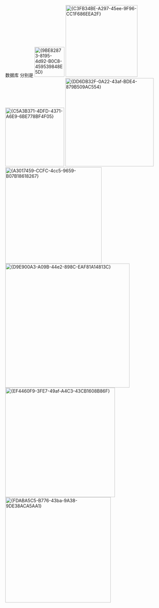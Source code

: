数据库
分别是
<img width="94" alt="{9BE82873-8195-4d92-B0C8-459539848E5D}" src="https://github.com/sreatzi/-/assets/129015422/414bc96d-e20d-48a5-8da4-7fe901486038">
<img width="226" alt="{C3FB34BE-A297-45ee-9F96-CC1F686EEA2F}" src="https://github.com/sreatzi/-/assets/129015422/1d90780b-c37c-4049-9c49-83769aea7111">
<img width="185" alt="{C5A3B371-4DFD-4371-A6E9-6BE778BF4F05}" src="https://github.com/sreatzi/-/assets/129015422/195716ee-e05f-4942-b05b-7c31d0c28dc5">
<img width="278" alt="{DD6DB32F-0A22-43af-BDE4-879B509AC554}" src="https://github.com/sreatzi/-/assets/129015422/201c36d1-56a4-475a-b18f-f1e66d356ae6">
<img width="303" alt="{A3017459-CCFC-4cc5-9659-B07B18618267}" src="https://github.com/sreatzi/-/assets/129015422/deb442d4-4d56-4c81-955e-4969ae07be55">
<img width="391" alt="{D9E900A3-A09B-44e2-898C-EAF81A14813C}" src="https://github.com/sreatzi/-/assets/129015422/6e6e6a1c-936c-412c-a0b2-62c8626b444d">
<img width="345" alt="{EF4460F9-3FE7-49af-A4C3-43CB1608B86F}" src="https://github.com/sreatzi/-/assets/129015422/09dd78f0-8d4d-4721-8ad9-b9be4ac8b6f3">
<img width="332" alt="{FDABA5C5-B776-43ba-9A38-9DE38ACA5AA1}" src="https://github.com/sreatzi/-/assets/129015422/6b543cc8-5941-4cd1-8964-38bd4d66cdee">
